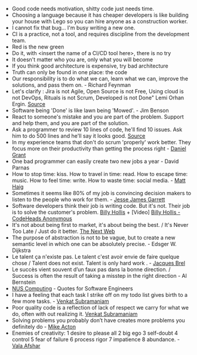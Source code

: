 * Good code needs motivation, shitty code just needs time.
* Choosing a language because it has cheaper developers is like building your house with Lego so you can hire anyone as a construction worker.
* I cannot fix that bug... I'm busy writing a new one.
* CI is a practice, not a tool, and requires discipline from the development team.
* Red is the new green
* Do it, with <insert the name of a CI/CD tool here>, there is no try
* It doesn't matter who you are, only what you will become
* If you think good architecture is expensive, try bad architecture
* Truth can only be found in one place: the code
* Our responsibility is to do what we can, learn what we can, improve the solutions, and pass them on. - Richard Feynman
* Let's clarify : Jira is not Agile, Open Source is not Free, Using cloud is not DevOps, Rituals is not Scrum, Developed is not Done" Lemi Orhan Ergin. [Source](https://twitter.com/lemiorhan/status/859158123722010628)
* Software being 'Done' is like lawn being 'Mowed'. - Jim Benson
* React to someone's mistake and you are part of the problem. Support and help them, and you are part of the solution.
* Ask a programmer to review 10 lines of code, he'll find 10 issues. Ask him to do 500 lines and he'll say it looks good. [Source](https://twitter.com/girayozil/statuses/306836785739210752)
* In my experience teams that don't do scrum 'properly' work better. They focus more on their productivity than getting the process right - [Daniel Grant](https://twitter.com/djgrant_/statuses/436536267330039809)
* One bad programmer can easily create two new jobs a year - David Parnas
* How to stop time: kiss. How to travel in time: read. How to escape time: music. How to feel time: write. How to waste time: social media. - [Matt Haig](https://twitter.com/matthaig1/statuses/450238719858323456)
* Sometimes it seems like 80% of my job is convincing decision makers to listen to the people who work for them. - [Jesse James Garrett](https://twitter.com/jjg/statuses/474987558154153984)
* Software developers think their job is writing code. But it's not. Their job is to solve the customer's problem. [Billy Hollis](https://blog.codinghorror.com/can-your-team-pass-the-elevator-test/) + [Video] [Billy Hollis - CodeHeads Anonymous](https://www.youtube.com/watch?v=LiGsw_k8JhY)
* It's not about being first to market, it's about being the best. / It's Never Too Late / Just do it better. [The Next Web](https://twitter.com/Shaun_Springer/statuses/498529232545669121)
* The purpose of abstraction is not to be vague, but to create a new semantic level in which one can be absolutely precise. - Edsger W. Dijkstra
* Le talent ça n'existe pas. Le talent c'est avoir envie de faire quelque chose / Talent does not exist. Talent is only hard work . - [Jacques Brel](https://www.youtube.com/watch?v=K_ylq9CU2lg)
* Le succès vient souvent d’un faux pas dans la bonne direction.  / Success is often the result of taking a misstep in the right direction - Al Bernstein
* [NUS Computing](http://www.comp.nus.edu.sg/~damithch/pages/SE-quotes.htm?type=bestQuotes) - Quotes for Software Engineers
* I have a feeling that each task I strike off on my todo list gives birth to a few more tasks. - [Venkat Subramaniam](https://twitter.com/venkat_s/status/526145900515962880)
* Poor quality code is a reflection of lack of respect we carry for what we do, often with out realizing it. [Venkat Subramaniam](https://twitter.com/venkat_s/statuses/521625754485157889)
* Solving problems you probably don’t have creates more problems you definitely do - [Mike Acton](https://www.slideshare.net/cellperformance/data-oriented-design-and-c)
* Enemies of creativity: 1 desire to please all 2 big ego 3 self-doubt 4 control 5 fear of failure 6 process rigor 7 impatience 8 abundance. - [Vala Afshar](https://twitter.com/ValaAfshar/statuses/538067497023311872)
